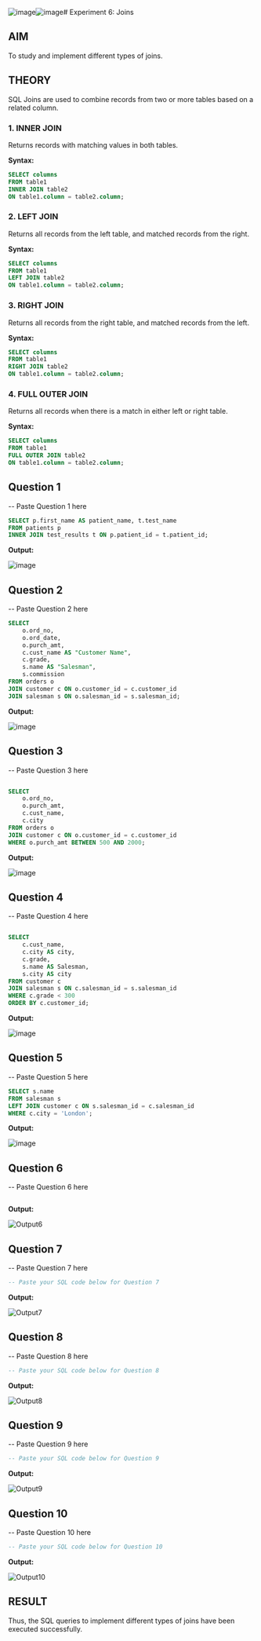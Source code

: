 ![image](https://github.com/user-attachments/assets/3d1fe984-f2a4-4342-96fd-991ad07410d8)![image](https://github.com/user-attachments/assets/90946268-67a4-4384-b4da-0a85cd352c19)# Experiment 6: Joins

## AIM
To study and implement different types of joins.

## THEORY

SQL Joins are used to combine records from two or more tables based on a related column.

### 1. INNER JOIN
Returns records with matching values in both tables.

**Syntax:**
```sql
SELECT columns
FROM table1
INNER JOIN table2
ON table1.column = table2.column;
```

### 2. LEFT JOIN
Returns all records from the left table, and matched records from the right.

**Syntax:**

```sql
SELECT columns
FROM table1
LEFT JOIN table2
ON table1.column = table2.column;
```
### 3. RIGHT JOIN
Returns all records from the right table, and matched records from the left.

**Syntax:**

```sql
SELECT columns
FROM table1
RIGHT JOIN table2
ON table1.column = table2.column;
```
### 4. FULL OUTER JOIN
Returns all records when there is a match in either left or right table.

**Syntax:**

```sql
SELECT columns
FROM table1
FULL OUTER JOIN table2
ON table1.column = table2.column;
```

**Question 1**
--
-- Paste Question 1 here

```sql
SELECT p.first_name AS patient_name, t.test_name
FROM patients p
INNER JOIN test_results t ON p.patient_id = t.patient_id;
```

**Output:**


![image](https://github.com/user-attachments/assets/4752684e-715f-4c12-ac5a-c690e857740e)


**Question 2**
---
-- Paste Question 2 here

```sql
SELECT 
    o.ord_no,
    o.ord_date,
    o.purch_amt,
    c.cust_name AS "Customer Name",
    c.grade,
    s.name AS "Salesman",
    s.commission
FROM orders o
JOIN customer c ON o.customer_id = c.customer_id
JOIN salesman s ON o.salesman_id = s.salesman_id;

```

**Output:**


![image](https://github.com/user-attachments/assets/e2f8d7aa-c07e-43b1-9da4-53ac1006de64)

**Question 3**
---
-- Paste Question 3 here

```sql

SELECT 
    o.ord_no,
    o.purch_amt,
    c.cust_name,
    c.city
FROM orders o
JOIN customer c ON o.customer_id = c.customer_id
WHERE o.purch_amt BETWEEN 500 AND 2000;

```

**Output:**


![image](https://github.com/user-attachments/assets/f9dac91f-f7ad-47d0-a792-ac3f9311e546)

**Question 4**
---
-- Paste Question 4 here

```sql

SELECT 
    c.cust_name,
    c.city AS city,
    c.grade,
    s.name AS Salesman,
    s.city AS city
FROM customer c
JOIN salesman s ON c.salesman_id = s.salesman_id
WHERE c.grade < 300
ORDER BY c.customer_id;

```

**Output:**


![image](https://github.com/user-attachments/assets/77d16fff-4293-4a50-813e-9c5b7e518838)

**Question 5**
---
-- Paste Question 5 here

```sql
SELECT s.name
FROM salesman s
LEFT JOIN customer c ON s.salesman_id = c.salesman_id
WHERE c.city = 'London';

```

**Output:**

![image](https://github.com/user-attachments/assets/967f71ee-4862-4282-97e9-6fc336abdbbd)

**Question 6**
---
-- Paste Question 6 here

```sql

```

**Output:**

![Output6](output.png)

**Question 7**
---
-- Paste Question 7 here

```sql
-- Paste your SQL code below for Question 7
```

**Output:**

![Output7](output.png)

**Question 8**
---
-- Paste Question 8 here

```sql
-- Paste your SQL code below for Question 8
```

**Output:**

![Output8](output.png)

**Question 9**
---
-- Paste Question 9 here

```sql
-- Paste your SQL code below for Question 9
```

**Output:**

![Output9](output.png)

**Question 10**
---
-- Paste Question 10 here

```sql
-- Paste your SQL code below for Question 10
```

**Output:**

![Output10](output.png)


## RESULT
Thus, the SQL queries to implement different types of joins have been executed successfully.
